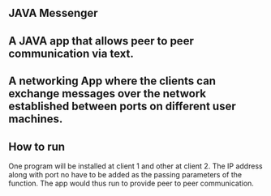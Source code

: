 ## JAVA Messenger
A JAVA app that allows peer to peer communication via text. 
------------

A networking App where the clients can exchange messages over the network established between ports on different user machines. 
------------

## How to run
One program will be installed at client 1 and other at client 2. 
The IP address along with port no have to be added as the passing parameters of the function. 
The app would thus run to provide peer to peer communication.